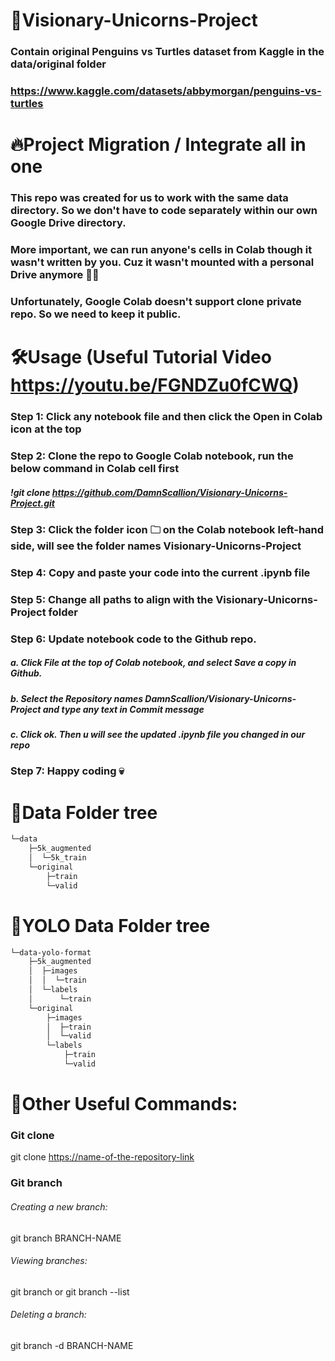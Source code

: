 # 🚀Visionary-Unicorns-Project
### Contain original Penguins vs Turtles dataset from Kaggle in the data/original folder
### https://www.kaggle.com/datasets/abbymorgan/penguins-vs-turtles

# 🔥Project Migration / Integrate all in one
### This repo was created for us to work with the same data directory. So we don't have to code separately within our own Google Drive directory.
### More important, we can run anyone's cells in Colab though it wasn't written by you. Cuz it wasn't mounted with a personal Drive anymore 🔗‍💥
### Unfortunately, Google Colab doesn't support clone private repo. So we need to keep it public.

# 🛠️Usage (Useful Tutorial Video https://youtu.be/FGNDZu0fCWQ)
### Step 1: Click any notebook file and then click the Open in Colab icon at the top

### Step 2: Clone the repo to Google Colab notebook, run the below command in Colab cell first
##### !git clone https://github.com/DamnScallion/Visionary-Unicorns-Project.git

### Step 3: Click the folder icon 🗀 on the Colab notebook left-hand side, will see the folder names Visionary-Unicorns-Project

### Step 4: Copy and paste your code into the current .ipynb file

### Step 5: Change all paths to align with the Visionary-Unicorns-Project folder

### Step 6: Update notebook code to the Github repo. 
##### a. Click File at the top of Colab notebook, and select Save a copy in Github.
##### b. Select the Repository names DamnScallion/Visionary-Unicorns-Project and type any text in Commit message
##### c. Click ok. Then u will see the updated .ipynb file you changed in our repo

### Step 7: Happy coding 💀


# 🌲Data Folder tree
```bash
└─data
    ├─5k_augmented
    │  └─5k_train
    └─original
        ├─train
        └─valid
```

# 🌲YOLO Data Folder tree
```bash
└─data-yolo-format
    ├─5k_augmented
    │  ├─images
    │  │  └─train
    │  └─labels
    │      └─train
    └─original
        ├─images
        │  ├─train
        │  └─valid
        └─labels
            ├─train
            └─valid
```

# 👻Other Useful Commands:
### Git clone
git clone <https://name-of-the-repository-link>
### Git branch
###### Creating a new branch:
git branch BRANCH-NAME
###### Viewing branches:
git branch or git branch --list
###### Deleting a branch:
git branch -d BRANCH-NAME

